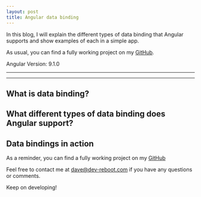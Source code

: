 ```yaml
---
layout: post
title: Angular data binding
---
```


In this blog, I will explain the different types of data binding that Angular supports and show examples of each in a simple app. 

As usual, you can find a fully working project on my [GitHub](https://github.com/DaveStaudenmaier/data-binding).

Angular Version: 9.1.0

----
****

## What is data binding?

## What different types of data binding does Angular support?

## Data bindings in action

As a reminder, you can find a fully working project on my [GitHub](https://github.com/DaveStaudenmaier/data-binding)

Feel free to contact me at [dave@dev-reboot.com](mailto:dave@dev-reboot.com) if you have any questions or comments. 

Keep on developing!
